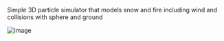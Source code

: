 Simple 3D particle simulator that models snow and fire including wind and collisions with sphere and ground

![image](https://github.com/user-attachments/assets/dea8c7c4-3ff4-429d-a86f-f7bb5eae5315)
